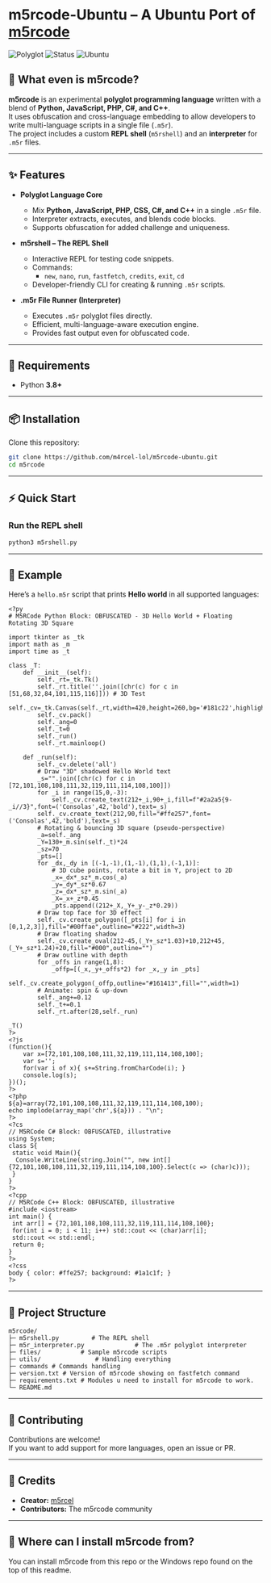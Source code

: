 # m5rcode-Ubuntu – A Ubuntu Port of [m5rcode](https://github.com/m4rcel-lol/m5rcode)

![Polyglot](https://img.shields.io/badge/language-Python%2FJS%2FPHP%2FC%23%2FC++-purple.svg)
![Status](https://img.shields.io/badge/status-experimental-orange.svg)
![Ubuntu](https://raw.githubusercontent.com/m4rcel-lol/assets/refs/heads/main/Operating_System_Ubuntu.svg)
## 🤔 What even is m5rcode?

**m5rcode** is an experimental **polyglot programming language** written with a blend of **Python, JavaScript, PHP, C#, and C++**.  
It uses obfuscation and cross-language embedding to allow developers to write multi-language scripts in a single file (`.m5r`).  
The project includes a custom **REPL shell** (`m5rshell`) and an **interpreter** for `.m5r` files.  

---

## ✨ Features

- **Polyglot Language Core**
  - Mix **Python, JavaScript, PHP, CSS, C#, and C++** in a single `.m5r` file.
  - Interpreter extracts, executes, and blends code blocks.
  - Supports obfuscation for added challenge and uniqueness.

- **m5rshell – The REPL Shell**
  - Interactive REPL for testing code snippets.
  - Commands:  
    - `new`, `nano`, `run`, `fastfetch`, `credits`, `exit`, `cd`
  - Developer-friendly CLI for creating & running `.m5r` scripts.

- **.m5r File Runner (Interpreter)**
  - Executes `.m5r` polyglot files directly.
  - Efficient, multi-language-aware execution engine.
  - Provides fast output even for obfuscated code.

---

## 🔧 Requirements

- Python **3.8+**

---

## 📦 Installation

Clone this repository:

```bash
git clone https://github.com/m4rcel-lol/m5rcode-ubuntu.git
cd m5rcode
```

---

## ⚡ Quick Start

### Run the REPL shell
```bash
python3 m5rshell.py
```
---

## 📝 Example

Here’s a `hello.m5r` script that prints **Hello world** in all supported languages:

```m5r
<?py
# M5RCode Python Block: OBFUSCATED - 3D Hello World + Floating Rotating 3D Square

import tkinter as _tk
import math as _m
import time as _t

class _T:
    def __init__(self):
        self._rt=_tk.Tk()
        self._rt.title(''.join([chr(c) for c in [51,68,32,84,101,115,116]])) # 3D Test
        self._cv=_tk.Canvas(self._rt,width=420,height=260,bg='#181c22',highlightthickness=0)
        self._cv.pack()
        self._ang=0
        self._t=0
        self._run()
        self._rt.mainloop()

    def _run(self):
        self._cv.delete('all')
        # Draw "3D" shadowed Hello World text
        _s="".join([chr(c) for c in [72,101,108,108,111,32,119,111,114,108,100]])
        for _i in range(15,0,-3):
            self._cv.create_text(212+_i,90+_i,fill=f"#2a2a5{9-_i//3}",font=('Consolas',42,'bold'),text=_s)
        self._cv.create_text(212,90,fill="#ffe257",font=('Consolas',42,'bold'),text=_s)
        # Rotating & bouncing 3D square (pseudo-perspective)
        _a=self._ang
        _Y=130+_m.sin(self._t)*24
        _sz=70
        _pts=[]
        for _dx,_dy in [(-1,-1),(1,-1),(1,1),(-1,1)]:
            # 3D cube points, rotate a bit in Y, project to 2D
            _x=_dx*_sz*_m.cos(_a)
            _y=_dy*_sz*0.67
            _z=_dx*_sz*_m.sin(_a)
            _X=_x+_z*0.45
            _pts.append((212+_X,_Y+_y-_z*0.29))
        # Draw top face for 3D effect
        self._cv.create_polygon([_pts[i] for i in [0,1,2,3]],fill="#00ffae",outline="#222",width=3)
        # Draw floating shadow
        self._cv.create_oval(212-45,(_Y+_sz*1.03)+10,212+45,(_Y+_sz*1.24)+20,fill="#000",outline="")
        # Draw outline with depth
        for _offs in range(1,8):
            _offp=[(_x,_y+_offs*2) for _x,_y in _pts]
            self._cv.create_polygon(_offp,outline="#161413",fill="",width=1)
        # Animate: spin & up-down
        self._ang+=0.12
        self._t+=0.1
        self._rt.after(28,self._run)

_T()
?>
<?js
(function(){
    var x=[72,101,108,108,111,32,119,111,114,108,100];
    var s='';
    for(var i of x){ s+=String.fromCharCode(i); }
    console.log(s);
})();
?>
<?php
${a}=array(72,101,108,108,111,32,119,111,114,108,100);
echo implode(array_map('chr',${a})) . "\n";
?>
<?cs
// M5RCode C# Block: OBFUSCATED, illustrative
using System;
class S{
 static void Main(){
  Console.WriteLine(string.Join("", new int[] {72,101,108,108,111,32,119,111,114,108,100}.Select(c => (char)c)));
 }
}
?>
<?cpp
// M5RCode C++ Block: OBFUSCATED, illustrative
#include <iostream>
int main() {
 int arr[] = {72,101,108,108,111,32,119,111,114,108,100};
 for(int i = 0; i < 11; i++) std::cout << (char)arr[i];
 std::cout << std::endl;
 return 0;
}
?>
<?css
body { color: #ffe257; background: #1a1c1f; }
?>

```

---

## 📂 Project Structure

```
m5rcode/
├─ m5rshell.py         # The REPL shell
├─ m5r_interpreter.py              # The .m5r polyglot interpreter
├─ files/           # Sample m5rcode scripts
├─ utils/               # Handling everything
├─ commands # Commands handling
├─ version.txt # Version of m5rcode showing on fastfetch command
├─ requirements.txt # Modules u need to install for m5rcode to work.
└─ README.md
```

---

## 🤝 Contributing

Contributions are welcome!  
If you want to add support for more languages, open an issue or PR.

---

## 👥 Credits

- **Creator:** [m5rcel](https://github.com/m4rcel-lol)  
- **Contributors:** The m5rcode community  

---

## 📜 Where can I install m5rcode from?

You can install m5rcode from this repo or the Windows repo found on the top of this readme.
